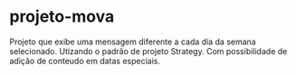# projeto-mova

Projeto que exibe uma mensagem diferente a cada dia da semana selecionado.
Utizando o padrão de projeto Strategy.
Com possibilidade de adição de conteudo em datas especiais.
